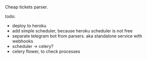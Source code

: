 Cheap tickets parser.

todo:

- deploy to heroku
- add simple scheduler, because heroku scheduler is not free
- separate telegram bot from parsers. aka standalone service with webhooks
- scheduler -> celery?
- celery flower, to check processes
